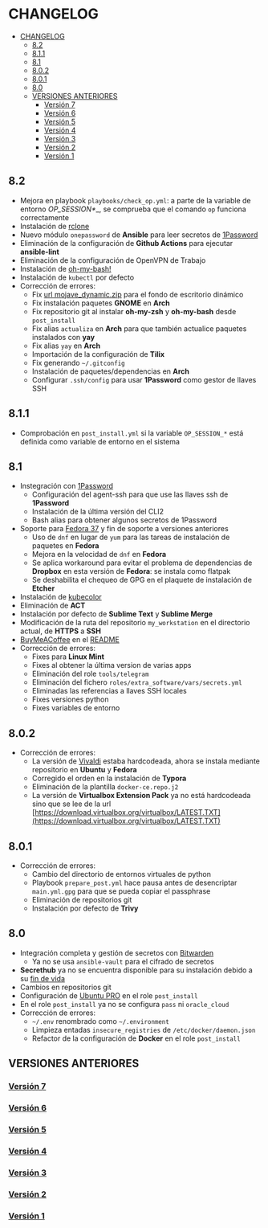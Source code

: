# CHANGELOG

- [CHANGELOG](#changelog)
  - [8.2](#82)
  - [8.1.1](#811)
  - [8.1](#81)
  - [8.0.2](#802)
  - [8.0.1](#801)
  - [8.0](#80)
  - [VERSIONES ANTERIORES](#versiones-anteriores)
    - [Versión 7](#versión-7)
    - [Versión 6](#versión-6)
    - [Versión 5](#versión-5)
    - [Versión 4](#versión-4)
    - [Versión 3](#versión-3)
    - [Versión 2](#versión-2)
    - [Versión 1](#versión-1)

## 8.2

- Mejora en playbook `playbooks/check_op.yml`: a parte de la variable de entorno __OP_SESSION_*__, se comprueba que el comando `op` funciona correctamente
- Instalación de [rclone](https://rclone.org/)
- Nuevo módulo `onepassword` de **Ansible** para leer secretos de [1Password](https://1password.eu/)
- Eliminación de la configuración de **Github Actions** para ejecutar __ansible-lint__
- Eliminación de la configuración de OpenVPN de Trabajo
- Instalación de [oh-my-bash!](https://github.com/ohmybash/oh-my-bash)
- Instalación de `kubectl` por defecto
- Corrección de errores:
  - Fix [url mojave_dynamic.zip](https://files.osmollo.ovh/wallpapers/mojave_dynamic.zip) para el fondo de escritorio dinámico
  - Fix instalación paquetes **GNOME** en **Arch**
  - Fix repositorio git al instalar **oh-my-zsh** y **oh-my-bash** desde `post_install`
  - Fix alias `actualiza` en **Arch** para que también actualice paquetes instalados con **yay**
  - Fix alias `yay` en **Arch**
  - Importación de la configuración de **Tilix**
  - Fix generando `~/.gitconfig`
  - Instalación de paquetes/dependencias en **Arch**
  - Configurar `.ssh/config` para usar **1Password** como gestor de llaves SSH

## 8.1.1

- Comprobación en `post_install.yml` si la variable `OP_SESSION_*` está definida como variable de entorno en el sistema

## 8.1

- Instegración con [1Password](https://1password.com/sign-up/eu/)
  - Configuración del agent-ssh para que use las llaves ssh de **1Password**
  - Instalación de la última versión del CLI2
  - Bash alias para obtener algunos secretos de 1Password
- Soporte para [Fedora 37](https://getfedora.org/es/workstation/) y fin de soporte a versiones anteriores
  - Uso de `dnf` en lugar de `yum` para las tareas de instalación de paquetes en **Fedora**
  - Mejora en la velocidad de `dnf` en **Fedora**
  - Se aplica workaround para evitar el problema de dependencias de **Dropbox** en esta versión de **Fedora**: se instala como flatpak
  - Se deshabilita el chequeo de GPG en el plaquete de instalación de **Etcher**
- Instalación de [kubecolor](https://github.com/hidetatz/kubecolor)
- Eliminación de **ACT**
- Instalación por defecto de **Sublime Text** y **Sublime Merge**
- Modificación de la ruta del repositorio `my_workstation` en el directorio actual, de __HTTPS__ a __SSH__
- [BuyMeACoffee](https://www.buymeacoffee.com/osmollo) en el [README](README.md)
- Corrección de errores:
  - Fixes para **Linux Mint**
  - Fixes al obtener la última version de varias apps
  - Eliminación del role `tools/telegram`
  - Eliminación del fichero `roles/extra_software/vars/secrets.yml`
  - Eliminadas las referencias a llaves SSH locales
  - Fixes versiones python
  - Fixes variables de entorno

## 8.0.2

- Corrección de errores:
  - La versión de [Vivaldi](https://vivaldi.com/es/) estaba hardcodeada, ahora se instala mediante repositorio en **Ubuntu** y **Fedora**
  - Corregido el orden en la instalación de **Typora**
  - Eliminación de la plantilla `docker-ce.repo.j2`
  - La versión de **Virtualbox Extension Pack** ya no está hardcodeada sino que se lee de la url [https://download.virtualbox.org/virtualbox/LATEST.TXT](https://download.virtualbox.org/virtualbox/LATEST.TXT)

## 8.0.1

- Corrección de errores:
  - Cambio del directorio de entornos virtuales de python
  - Playbook `prepare_post.yml` hace pausa antes de desencriptar `main.yml.gpg` para que se pueda copiar el passphrase
  - Eliminación de repositorios git
  - Instalación por defecto de **Trivy**

## 8.0

- Integración completa y gestión de secretos con [Bitwarden](https://bitwarden.com/)
  - Ya no se usa `ansible-vault` para el cifrado de secretos
- **Secrethub** ya no se encuentra disponible para su instalación debido a su [fin de vida](https://secrethub.io/)
- Cambios en repositorios git
- Configuración de [Ubuntu PRO](https://discourse.ubuntu.com/t/ubuntu-pro-beta-tutorial/31018) en el role `post_install`
- En el role `post_install` ya no se configura `pass` ni `oracle_cloud`
- Corrección de errores:
  - `~/.env` renombrado como `~/.environment`
  - Limpieza entadas `insecure_registries` de `/etc/docker/daemon.json`
  - Refactor de la configuración de **Docker** en el role `post_install`

## VERSIONES ANTERIORES

### [Versión 7](changelog/v7.md)
### [Versión 6](changelog/v6.md)
### [Versión 5](changelog/v5.md)
### [Versión 4](changelog/v4.md)
### [Versión 3](changelog/v3.md)
### [Versión 2](changelog/v2.md)
### [Versión 1](changelog/v1.md)
